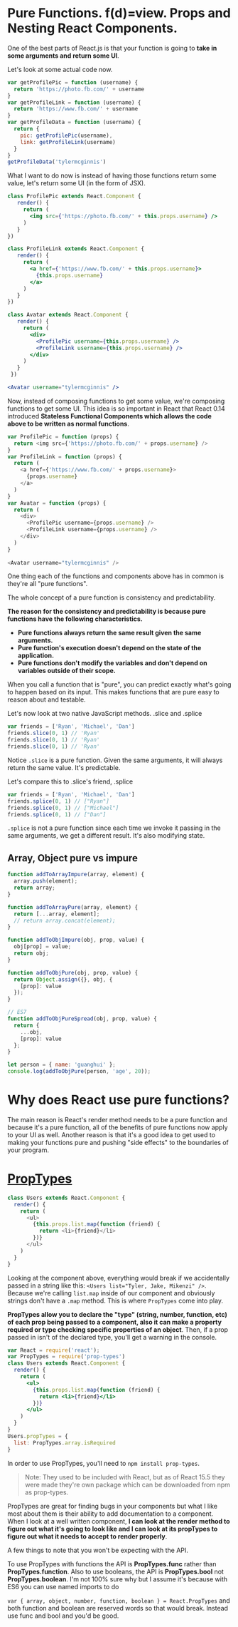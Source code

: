 # Pure Functions. f(d)=view. Props and Nesting React Components.

One of the best parts of React.js is that your function is going to **take in some arguments and return some UI**.

Let's look at some actual code now.

```javascript
var getProfilePic = function (username) {
  return 'https://photo.fb.com/' + username
}
var getProfileLink = function (username) {
  return 'https://www.fb.com/' + username
}
var getProfileData = function (username) {
  return {
    pic: getProfilePic(username),
    link: getProfileLink(username)
  }
}
getProfileData('tylermcginnis')
```

What I want to do now is instead of having those functions return some value, let's return some UI (in the form of JSX). 

```jsx
class ProfilePic extends React.Component {
   render() {
     return (
       <img src={'https://photo.fb.com/' + this.props.username} />
     )
   }
})

class ProfileLink extends React.Component {
   render() {
     return (
       <a href={'https://www.fb.com/' + this.props.username}>
         {this.props.username}
       </a>
     )
   }
})

class Avatar extends React.Component {
   render() {
     return (
       <div>
         <ProfilePic username={this.props.username} />
         <ProfileLink username={this.props.username} />
       </div>
     )
   }
 })

<Avatar username="tylermcginnis" />
```

Now, instead of composing functions to get some value, we're composing functions to get some UI. This idea is so important in React that React 0.14 introduced **Stateless Functional Components which allows the code above to be written as normal functions**.

```javascript
var ProfilePic = function (props) {
  return <img src={'https://photo.fb.com/' + props.username} />
}
var ProfileLink = function (props) {
  return (
    <a href={'https://www.fb.com/' + props.username}>
      {props.username}
    </a>
  )
}
var Avatar = function (props) {
  return (
    <div>
      <ProfilePic username={props.username} />
      <ProfileLink username={props.username} />
    </div>
  )
}
  
<Avatar username="tylermcginnis" />
```

One thing each of the functions and components above has in common is they're all "pure functions".

The whole concept of a pure function is consistency and predictability.

**The reason for the consistency and predictability is because pure functions have the following characteristics.**

- **Pure functions always return the same result given the same arguments.**
- **Pure function's execution doesn't depend on the state of the application.**
- **Pure functions don't modify the variables and don't depend on variables outside of their scope.**

When you call a function that is "pure", you can predict exactly what's going to happen based on its input. This makes functions that are pure easy to reason about and testable.

Let's now look at two native JavaScript methods. .slice and .splice

```javascript
var friends = ['Ryan', 'Michael', 'Dan']
friends.slice(0, 1) // 'Ryan'
friends.slice(0, 1) // 'Ryan'
friends.slice(0, 1) // 'Ryan'
```

Notice `.slice` is a pure function. Given the same arguments, it will always return the same value. It's predictable.

Let's compare this to .slice's friend, .splice

```javascript
var friends = ['Ryan', 'Michael', 'Dan']
friends.splice(0, 1) // ["Ryan"]
friends.splice(0, 1) // ["Michael"]
friends.splice(0, 1) // ["Dan"]
```

`.splice` is not a pure function since each time we invoke it passing in the same arguments, we get a different result. It's also modifying state.

## Array, Object pure vs impure

```javascript
function addToArrayImpure(array, element) {
  array.push(element);
  return array;
}

function addToArrayPure(array, element) {
  return [...array, element];
  // return array.concat(element);
}

function addToObjImpure(obj, prop, value) {
  obj[prop] = value;
  return obj;
}

function addToObjPure(obj, prop, value) {
  return Object.assign({}, obj, {
    [prop]: value
  });
}

// ES7
function addToObjPureSpread(obj, prop, value) {
  return {
    ...obj,
    [prop]: value
  };
}

let person = { name: 'guanghui' };
console.log(addToObjPure(person, 'age', 20));
```

# Why does React use pure functions? 

The main reason is React's render method needs to be a pure function and because it's a pure function, all of the benefits of pure functions now apply to your UI as well. Another reason is that it's a good idea to get used to making your functions pure and pushing "side effects" to the boundaries of your program.

# [PropTypes](https://facebook.github.io/react/docs/typechecking-with-proptypes.html)

```javascript
class Users extends React.Component {
  render() {
    return (
      <ul>
        {this.props.list.map(function (friend) {
          return <li>{friend}</li>
        })}
      </ul>
    )
  }
}
```

Looking at the component above, everything would break if we accidentally passed in a string like this: `<Users list="Tyler, Jake, Mikenzi" />`. Because we're calling `list.map` inside of our component and obviously strings don't have a `.map` method. This is where `PropTypes` come into play. 

**PropTypes allow you to declare the "type" (string, number, function, etc) of each prop being passed to a component, also it can make a property required or type checking specific properties of an object**. Then, if a prop passed in isn't of the declared type, you'll get a warning in the console.

```jsx
var React = require('react');
var PropTypes = require('prop-types')
class Users extends React.Component {
  render() {
    return (
      <ul>
        {this.props.list.map(function (friend) {
          return <li>{friend}</li>
        })}
      </ul>
    )
  }
}
Users.propTypes = {
  list: PropTypes.array.isRequired
}
```

In order to use PropTypes, you'll need to `npm install prop-types`. 

> Note: They used to be included with React, but as of React 15.5 they were made they're own package which can be downloaded from npm as prop-types.

PropTypes are great for finding bugs in your components but what I like most about them is their ability to add documentation to a component. When I look at a well written component, **I can look at the render method to figure out what it's going to look like and I can look at its propTypes to figure out what it needs to accept to render properly**.

A few things to note that you won't be expecting with the API.

To use PropTypes with functions the API is **PropTypes.func** rather than **PropTypes.function**. Also to use booleans, the API is **PropTypes.bool** not **PropTypes.boolean**. I'm not 100% sure why but I assume it's because with ES6 you can use named imports to do

`var { array, object, number, function, boolean } = React.PropTypes`
and both function and boolean are reserved words so that would break. Instead use func and bool and you'd be good.

